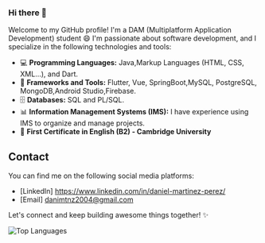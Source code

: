 ### Hi there 👋
Welcome to my GitHub profile! I'm a DAM (Multiplatform Application Development) student 😄 I'm passionate about software development, and I specialize in the following technologies and tools:

- 💻 **Programming Languages:** Java,Markup Languages (HTML, CSS, XML...), and Dart.
- 🚀 **Frameworks and Tools:** Flutter, Vue, SpringBoot,MySQL, PostgreSQL, MongoDB,Android Studio,Firebase.
- 🗄️ **Databases:** SQL and PL/SQL.
- 📊 **Information Management Systems (IMS):** I have experience using IMS to organize and manage projects.
- 📖 **First Certificate in English (B2) - Cambridge University**
## Contact

You can find me on the following social media platforms:

- [LinkedIn] https://www.linkedin.com/in/daniel-martinez-perez/
- [Email] danimtnz2004@gmail.com

Let's connect and keep building awesome things together! ✨

![Top Languages](https://github-readme-stats.vercel.app/api/top-langs/?username=danimtnzz&layout=compact&langs_count=8&exclude_repo=miniomp)
<!-- 
![Anurag's GitHub stats](https://github-readme-stats.vercel.app/api?username=danimtnzz&show_icons=true&theme=transparent)
-->
<!--
**danimtnzz/danimtnzz** is a ✨ _special_ ✨ repository because its `README.md` (this file) appears on your GitHub profile.

Here are some ideas to get you started:

- 🔭 I’m currently working on ...
- 🌱 I’m currently learning ...
- 👯 I’m looking to collaborate on ...
- 🤔 I’m looking for help with ...
- 💬 Ask me about ...
- 📫 How to reach me: ...
- 😄 Pronouns: ...
- ⚡ Fun fact: ...
-->
